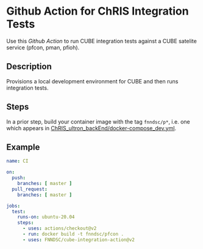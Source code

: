 # Github Action for ChRIS Integration Tests

Use this _Github Action_ to run CUBE integration tests against a
CUBE satelite service (pfcon, pman, pfioh).

## Description

Provisions a local development environment for CUBE and then runs integration tests.

## Steps

In a prior step, build your container image with the tag `fnndsc/p*`, i.e. one which appears in
[ChRIS_ultron_backEnd/docker-compose_dev.yml](https://github.com/FNNDSC/ChRIS_ultron_backEnd/blob/master/docker-compose_dev.yml).

## Example

```yaml
name: CI

on:
  push:
    branches: [ master ]
  pull_request:
    branches: [ master ]

jobs:
  test:
    runs-on: ubuntu-20.04
    steps:
      - uses: actions/checkout@v2
      - run: docker build -t fnndsc/pfcon .
      - uses: FNNDSC/cube-integration-action@v2
```
